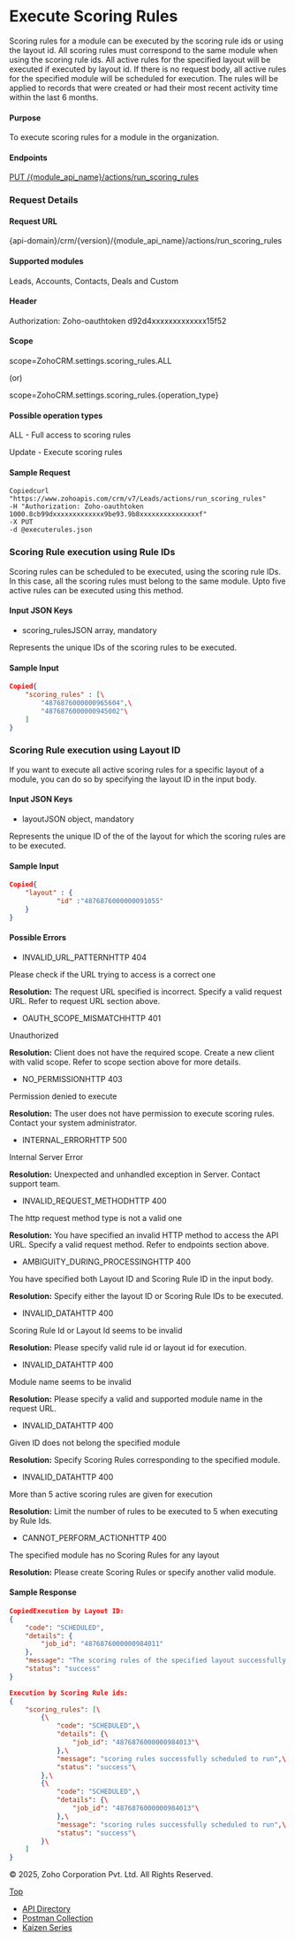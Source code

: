 
# Execute Scoring Rules

Scoring rules for a module can be executed by the scoring rule ids or using the layout id. All scoring rules must correspond to the same module when using the scoring rule ids. All active rules for the specified layout will be executed if executed by layout id. If there is no request body, all active rules for the specified module will be scheduled for execution. The rules will be applied to records that were created or had their most recent activity time within the last 6 months.

#### Purpose

To execute scoring rules for a module in the organization.

#### Endpoints

[PUT /{module\_api\_name}/actions/run\_scoring\_rules](https://www.zoho.com/crm/developer/docs/api/v7/execute-scoring-rules.html)

### Request Details

#### Request URL

{api-domain}/crm/{version}/{module\_api\_name}/actions/run\_scoring\_rules

#### Supported modules

Leads, Accounts, Contacts, Deals and Custom

#### Header

Authorization: Zoho-oauthtoken d92d4xxxxxxxxxxxxx15f52

#### Scope

scope=ZohoCRM.settings.scoring\_rules.ALL

(or)

scope=ZohoCRM.settings.scoring\_rules.{operation\_type}

#### Possible operation types

ALL - Full access to scoring rules

Update - Execute scoring rules

#### Sample Request

``` curl
Copiedcurl "https://www.zohoapis.com/crm/v7/Leads/actions/run_scoring_rules"
-H "Authorization: Zoho-oauthtoken 1000.8cb99dxxxxxxxxxxxxx9be93.9b8xxxxxxxxxxxxxxxf"
-X PUT
-d @executerules.json
```

### Scoring Rule execution using Rule IDs

Scoring rules can be scheduled to be executed, using the scoring rule IDs. In this case, all the scoring rules must belong to the same module. Upto five active rules can be executed using this method.

#### Input JSON Keys

- scoring\_rulesJSON array, mandatory



Represents the unique IDs of the scoring rules to be executed.


#### Sample Input

``` json
Copied{
    "scoring_rules" : [\
        "4876876000000965604",\
        "4876876000000945002"\
    ]
}
```

### Scoring Rule execution using Layout ID

If you want to execute all active scoring rules for a specific layout of a module, you can do so by specifying the layout ID in the input body.

#### Input JSON Keys

- layoutJSON object, mandatory



Represents the unique ID of the of the layout for which the scoring rules are to be executed.


#### Sample Input

``` json
Copied{
    "layout" : {
            "id" :"4876876000000091055"
    }
}
```

#### Possible Errors

- INVALID\_URL\_PATTERNHTTP 404



Please check if the URL trying to access is a correct one

**Resolution:** The request URL specified is incorrect. Specify a valid request URL. Refer to request URL section above.

- OAUTH\_SCOPE\_MISMATCHHTTP 401



Unauthorized

**Resolution:** Client does not have the required scope. Create a new client with valid scope. Refer to scope section above for more details.

- NO\_PERMISSIONHTTP 403



Permission denied to execute

**Resolution:** The user does not have permission to execute scoring rules. Contact your system administrator.

- INTERNAL\_ERRORHTTP 500



Internal Server Error

**Resolution:** Unexpected and unhandled exception in Server. Contact support team.

- INVALID\_REQUEST\_METHODHTTP 400



The http request method type is not a valid one

**Resolution:** You have specified an invalid HTTP method to access the API URL. Specify a valid request method. Refer to endpoints section above.

- AMBIGUITY\_DURING\_PROCESSINGHTTP 400



You have specified both Layout ID and Scoring Rule ID in the input body.

**Resolution:** Specify either the layout ID or Scoring Rule IDs to be executed.

- INVALID\_DATAHTTP 400



Scoring Rule Id or Layout Id seems to be invalid

**Resolution:** Please specify valid rule id or layout id for execution.

- INVALID\_DATAHTTP 400



Module name seems to be invalid

**Resolution:** Please specify a valid and supported module name in the request URL.

- INVALID\_DATAHTTP 400



Given ID does not belong the specified module

**Resolution:** Specify Scoring Rules corresponding to the specified module.

- INVALID\_DATAHTTP 400



More than 5 active scoring rules are given for execution

**Resolution:** Limit the number of rules to be executed to 5 when executing by Rule Ids.

- CANNOT\_PERFORM\_ACTIONHTTP 400



The specified module has no Scoring Rules for any layout

**Resolution:** Please create Scoring Rules or specify another valid module.


#### Sample Response

``` json
CopiedExecution by Layout ID:
{
    "code": "SCHEDULED",
    "details": {
        "job_id": "4876876000000984011"
    },
    "message": "The scoring rules of the specified layout successfully scheduled to run",
    "status": "success"
}

Execution by Scoring Rule ids:
{
    "scoring_rules": [\
        {\
            "code": "SCHEDULED",\
            "details": {\
                "job_id": "4876876000000984013"\
            },\
            "message": "scoring rules successfully scheduled to run",\
            "status": "success"\
        },\
        {\
            "code": "SCHEDULED",\
            "details": {\
                "job_id": "4876876000000984013"\
            },\
            "message": "scoring rules successfully scheduled to run",\
            "status": "success"\
        }\
    ]
}
```

© 2025, Zoho Corporation Pvt. Ltd. All Rights Reserved.

[Top](https://www.zoho.com/crm/developer/docs/api/v7/execute-scoring-rules.html#top)

- [API Directory](https://www.zoho.com/crm/developer/docs/api-directory.html?source_from=qlink_)
- [Postman Collection](https://www.postman.com/zohocrmdevelopers/workspace/zoho-crm-developers/overview?source_from=qlink_)
- [Kaizen Series](https://www.zoho.com/crm/developer/docs/kaizen-series-directory.html?source_from=qlink_)